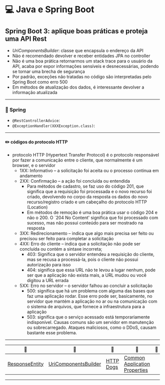 # :computer: Java e Spring Boot

## Spring Boot 3: aplique boas práticas e proteja uma API Rest

- _UriComponentsBuilder_: classe que encapsula o endereço da API
- Não é recomendado devolver e receber entidades JPA no controller
- Não é uma boa prática retornarmos um stack trace para o usuário da API, acaba por expor informações sensíveis e desnecessárias, podendo se tornar uma brecha de segurança
- Por padrão, exceções não tratadas no código são interpretadas pelo Spring Boot como erro 500
- Em métodos de atualização dos dados, é interessante devolver a informação atualizada

---

### :pencil: Spring

- `@RestControllerAdvice`:
- `@ExceptionHandler(XXXException.class)`:

---

#### :pencil2: códigos do protocolo HTTP

- protocolo HTTP (Hypertext Transfer Protocol) é o protocolo responsável por fazer a comunicação entre o cliente, que normalmente é um browser, e o servidor
  - 1XX: Informativo – a solicitação foi aceita ou o processo continua em andamento
  - 2XX: Confirmação – a ação foi concluída ou entendida
    - Para métodos de cadastro, se faz uso do código 201, que significa que a requisição foi processada e o novo recurso foi criado, devolvendo no corpo da resposta os dados do novo recurso/registro criado e um cabeçalho do protocolo HTTP (Location)
    - Em métodos de remoção é uma boa prática usar o código 204 e não o 200. O `204 No Content' significa que foi processado com sucesso, mas não possui conteúdo para ser mostrado na resposta
  - 3XX: Redirecionamento – indica que algo mais precisa ser feito ou precisou ser feito para completar a solicitação
  - 4XX: Erro do cliente – indica que a solicitação não pode ser concluída ou contém a sintaxe incorreta;
    - 403: Significa que o servidor entendeu a requisição do cliente, mas se recusa a processá-la, pois o cliente não possui autorização para isso
    - 404: significa que essa URL não te levou a lugar nenhum, pode ser que a aplicação não exista mais, a URL mudou ou você digitou a URL errada
  - 5XX: Erro no servidor – o servidor falhou ao concluir a solicitação
    - 500: significa que há um problema com alguma das bases que faz uma aplicação rodar. Esse erro pode ser, basicamente, no servidor que mantém a aplicação no ar ou na comunicação com o sistema de arquivos, que fornece a infraestrutura para a aplicação
    - 503: significa que o serviço acessado está temporariamente indisponível. Causas comuns são um servidor em manutenção ou sobrecarregado. Ataques maliciosos, como o DDoS, causam bastante esse problema.

---

| :link:                                                                                                                          | :link: | :link:                         | :link: |:link: | :link: |
|---------------------------------------------------------------------------------------------------------------------------------|-------|--------------------------------|--------|---|---|
| [ResponseEntity](https://docs.spring.io/spring-framework/docs/current/javadoc-api/org/springframework/http/ResponseEntity.html) | [UriComponentsBuilder](https://www.baeldung.com/spring-uricomponentsbuilder)  | [HTTP Dogs](https://http.dog/) | [Common Application Properties](https://docs.spring.io/spring-boot/docs/current/reference/html/application-properties.html) |  |
---
